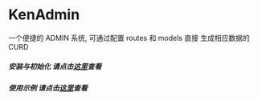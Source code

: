 # KenAdmin
一个便捷的 ADMIN 系统, 可通过配置 routes 和 models 直接 生成相应数据的 CURD

##### 安装与初始化 请点击[这里](./documents/%E7%8E%AF%E5%A2%83%E5%AE%89%E8%A3%85%E4%B8%8E%E5%88%9D%E5%A7%8B%E5%8C%96.md)查看

##### 使用示例 请点击[这里](./documents/%E7%A4%BA%E4%BE%8B.md)查看

